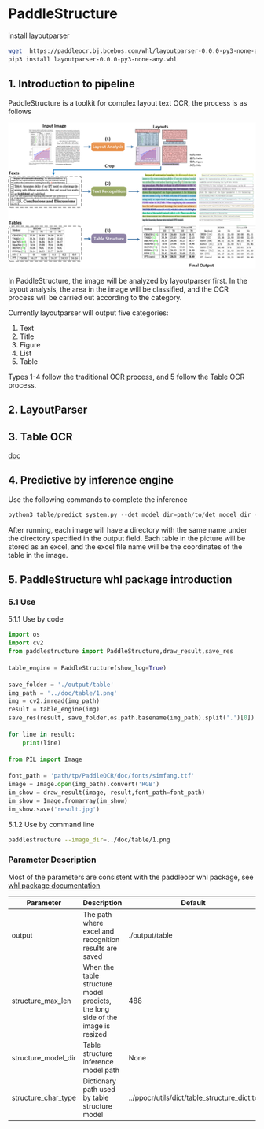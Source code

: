 # PaddleStructure

install layoutparser
```sh
wget  https://paddleocr.bj.bcebos.com/whl/layoutparser-0.0.0-py3-none-any.whl
pip3 install layoutparser-0.0.0-py3-none-any.whl
```

## 1. Introduction to pipeline

PaddleStructure is a toolkit for complex layout text OCR, the process is as follows

![pipeline](../doc/table/pipeline.jpg)

In PaddleStructure, the image will be analyzed by layoutparser first. In the layout analysis, the area in the image will be classified, and the OCR process will be carried out according to the category.

Currently layoutparser will output five categories:
1. Text
2. Title
3. Figure
4. List
5. Table
   
Types 1-4 follow the traditional OCR process, and 5 follow the Table OCR process.

## 2. LayoutParser


## 3. Table OCR

[doc](table/README.md)

## 4. Predictive by inference engine

Use the following commands to complete the inference
```python
python3 table/predict_system.py --det_model_dir=path/to/det_model_dir --rec_model_dir=path/to/rec_model_dir --table_model_dir=path/to/table_model_dir --image_dir=../doc/table/1.png --rec_char_dict_path=../ppocr/utils/dict/table_dict.txt --table_char_dict_path=../ppocr/utils/dict/table_structure_dict.txt --rec_char_type=EN --det_limit_side_len=736 --det_limit_type=min --output ../output/table
```
After running, each image will have a directory with the same name under the directory specified in the output field. Each table in the picture will be stored as an excel, and the excel file name will be the coordinates of the table in the image.

## 5. PaddleStructure whl package introduction

### 5.1 Use

5.1.1 Use by code
```python
import os
import cv2
from paddlestructure import PaddleStructure,draw_result,save_res

table_engine = PaddleStructure(show_log=True)

save_folder = './output/table'
img_path = '../doc/table/1.png'
img = cv2.imread(img_path)
result = table_engine(img)
save_res(result, save_folder,os.path.basename(img_path).split('.')[0])

for line in result:
    print(line)

from PIL import Image

font_path = 'path/tp/PaddleOCR/doc/fonts/simfang.ttf'
image = Image.open(img_path).convert('RGB')
im_show = draw_result(image, result,font_path=font_path)
im_show = Image.fromarray(im_show)
im_show.save('result.jpg')
```

5.1.2 Use by command line
```bash
paddlestructure --image_dir=../doc/table/1.png
```

### Parameter Description
Most of the parameters are consistent with the paddleocr whl package, see [whl package documentation](../doc/doc_ch/whl.md)

| Parameter                    | Description                                            | Default           |
|------------------------|------------------------------------------------------|------------------|
| output                 | The path where excel and recognition results are saved                    | ./output/table            |
| structure_max_len      |  When the table structure model predicts, the long side of the image is resized             |  488            |
| structure_model_dir      |  Table structure inference model path             |  None            |
| structure_char_type      | Dictionary path used by table structure model             |  ../ppocr/utils/dict/table_structure_dict.tx            |


